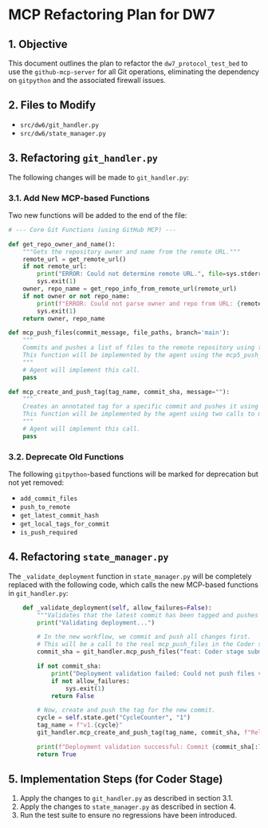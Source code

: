 # MCP Refactoring Plan for DW7

## 1. Objective

This document outlines the plan to refactor the `dw7_protocol_test_bed` to use the `github-mcp-server` for all Git operations, eliminating the dependency on `gitpython` and the associated firewall issues.

## 2. Files to Modify

- `src/dw6/git_handler.py`
- `src/dw6/state_manager.py`

## 3. Refactoring `git_handler.py`

The following changes will be made to `git_handler.py`:

### 3.1. Add New MCP-based Functions

Two new functions will be added to the end of the file:

```python
# --- Core Git Functions (using GitHub MCP) ---

def get_repo_owner_and_name():
    """Gets the repository owner and name from the remote URL."""
    remote_url = get_remote_url()
    if not remote_url:
        print("ERROR: Could not determine remote URL.", file=sys.stderr)
        sys.exit(1)
    owner, repo_name = get_repo_info_from_remote_url(remote_url)
    if not owner or not repo_name:
        print(f"ERROR: Could not parse owner and repo from URL: {remote_url}", file=sys.stderr)
        sys.exit(1)
    return owner, repo_name

def mcp_push_files(commit_message, file_paths, branch='main'):
    """
    Commits and pushes a list of files to the remote repository using the GitHub MCP server.
    This function will be implemented by the agent using the mcp5_push_files tool.
    """
    # Agent will implement this call.
    pass

def mcp_create_and_push_tag(tag_name, commit_sha, message=""):
    """
    Creates an annotated tag for a specific commit and pushes it using the GitHub MCP server.
    This function will be implemented by the agent using two calls to mcp2_fetch_json.
    """
    # Agent will implement this call.
    pass
```

### 3.2. Deprecate Old Functions

The following `gitpython`-based functions will be marked for deprecation but not yet removed:

- `add_commit_files`
- `push_to_remote`
- `get_latest_commit_hash`
- `get_local_tags_for_commit`
- `is_push_required`

## 4. Refactoring `state_manager.py`

The `_validate_deployment` function in `state_manager.py` will be completely replaced with the following code, which calls the new MCP-based functions in `git_handler.py`:

```python
    def _validate_deployment(self, allow_failures=False):
        """Validates that the latest commit has been tagged and pushes it using MCP."""
        print("Validating deployment...")

        # In the new workflow, we commit and push all changes first.
        # This will be a call to the real mcp_push_files in the Coder stage.
        commit_sha = git_handler.mcp_push_files("feat: Coder stage submission", ["src", "tests"])

        if not commit_sha:
            print("Deployment validation failed: Could not push files via MCP.", file=sys.stderr)
            if not allow_failures:
                sys.exit(1)
            return False

        # Now, create and push the tag for the new commit.
        cycle = self.state.get("CycleCounter", "1")
        tag_name = f"v1.{cycle}"
        git_handler.mcp_create_and_push_tag(tag_name, commit_sha, f"Release for cycle {cycle}")

        print(f"Deployment validation successful: Commit {commit_sha[:7]} was pushed and tagged as {tag_name}.")
        return True
```

## 5. Implementation Steps (for Coder Stage)

1.  Apply the changes to `git_handler.py` as described in section 3.1.
2.  Apply the changes to `state_manager.py` as described in section 4.
3.  Run the test suite to ensure no regressions have been introduced.
